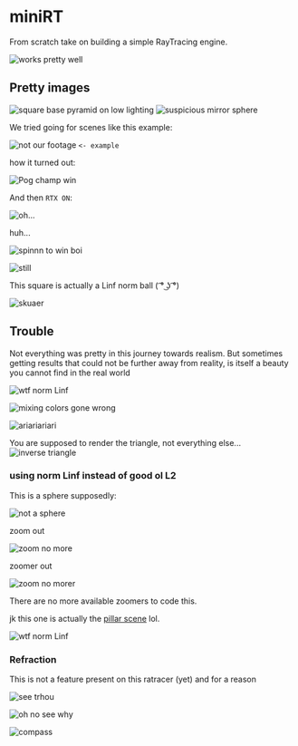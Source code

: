 # miniRT
From scratch take on building a simple RayTracing engine.

![works pretty well](https://raw.githubusercontent.com/wendrul/miniRT/master/img/4kbby.jpg)

## Pretty images

![square base pyramid on low lighting](https://raw.githubusercontent.com/wendrul/miniRT/master/img/eight_0_cam0.jpg)
![suspicious mirror sphere](https://raw.githubusercontent.com/wendrul/miniRT/master/img/nine_1_cam0.jpg)

We tried going for scenes like this example:

![not our footage](https://cdn.discordapp.com/attachments/618556901222907904/766714098649661440/unknown.png) `<- example`

how it turned out:

![Pog champ win](https://media.githubusercontent.com/media/wendrul/miniRT/master/img/unknown%20(8).png)

And then `RTX ON`:

![oh...](https://media.githubusercontent.com/media/wendrul/miniRT/master/img/seven4k.jpg)

huh...


![spinnn to win boi](https://github.com/wendrul/miniRT/blob/master/img/4iv4tl.gif)

![still](https://raw.githubusercontent.com/wendrul/miniRT/master/img/4kbby.jpg)

This square is actually a Linf norm ball ( ͡° ͜ʖ ͡°)

![skuaer](https://github.com/wendrul/miniRT/blob/master/img/trouble/unknown%20(7).png)

## Trouble

Not everything was pretty in this journey towards realism. But sometimes getting results that could not be further away from reality, is itself a beauty you cannot find in the real world

![wtf norm Linf](https://media.githubusercontent.com/media/wendrul/miniRT/master/img/trouble/norm_inf_scene7.jpg)

![mixing colors gone wrong](https://media.githubusercontent.com/media/wendrul/miniRT/master/img/trouble/or_equals_in_light_add.jpg)

![ariariariari](https://github.com/wendrul/miniRT/blob/master/img/trouble/unknown.png)

You are supposed to render the triangle, not everything else...
![inverse triangle](https://github.com/wendrul/miniRT/blob/master/img/trouble/unknown%20(6).png)

### using norm Linf instead of good ol L2

This is a sphere supposedly:

![not a sphere](https://github.com/wendrul/miniRT/blob/master/img/trouble/norm_inf0.jpg)

zoom out

![zoom no more](https://github.com/wendrul/miniRT/blob/master/img/trouble/norm_inf1.jpg)

zoomer out 

![zoom no morer](https://github.com/wendrul/miniRT/blob/master/img/trouble/norm_inf2.jpg)

There are no more available zoomers to code this.

jk this one is actually the [pillar scene](https://media.githubusercontent.com/media/wendrul/miniRT/master/img/seven4k.jpg) lol.

![wtf norm Linf](https://media.githubusercontent.com/media/wendrul/miniRT/master/img/trouble/norm_inf_scene7.jpg)

### Refraction

This is not a feature present on this ratracer (yet) and for a reason

![see trhou](https://github.com/wendrul/miniRT/blob/master/img/trouble/unknown%20(1).png)

![oh no see why](https://github.com/wendrul/miniRT/blob/master/img/trouble/unknown%20(2).png)

![compass](https://github.com/wendrul/miniRT/blob/master/img/trouble/unknown%20(4).png)



